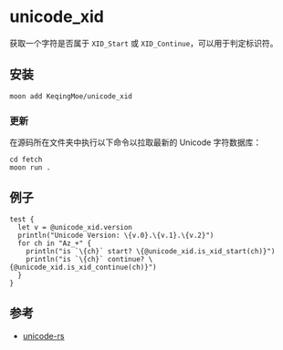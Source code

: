 # unicode_xid

获取一个字符是否属于 `XID_Start` 或 `XID_Continue`，可以用于判定标识符。

## 安装

```shell
moon add KeqingMoe/unicode_xid
```

### 更新

在源码所在文件夹中执行以下命令以拉取最新的 Unicode 字符数据库：

```shell
cd fetch
moon run .
```

## 例子

```moonbit
test {
  let v = @unicode_xid.version
  println("Unicode Version: \{v.0}.\{v.1}.\{v.2}")
  for ch in "Az_+" {
    println("is `\{ch}` start? \{@unicode_xid.is_xid_start(ch)}")
    println("is `\{ch}` continue? \{@unicode_xid.is_xid_continue(ch)}")
  }
}
```

## 参考

- [unicode-rs](https://github.com/unicode-rs/unicode-xid)
